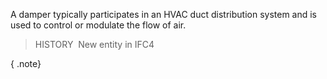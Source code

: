﻿A damper typically participates in an HVAC duct distribution system and is used to control or modulate the flow of air.

> HISTORY&nbsp; New entity in IFC4

{ .note}
>

